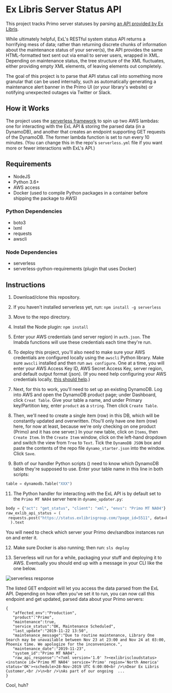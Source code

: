 # Ex Libris Server Status API
This project tracks Primo server statuses by parsing [an API provided by Ex Libris](https://knowledge.exlibrisgroup.com/Cross_Product/Knowledge_Articles/RESTful_API_for_Ex_Libris_system_status).

While ultimately helpful, ExL's RESTful system status API returns a horrifying mess of data; rather than returning discrete chunks of information about the maintenance status of your server(s), the API provides the same HTML-formatted text sent out via email to server users, wrapped in XML. Depending on maintenance status, the tree structure of the XML fluctuates, either providing empty XML elements, of leaving elements out completely.

The goal of this project is to parse that API status call into something more granular that can be used internally, such as automatically generating a maintenance alert banner in the Primo UI (or your library's website) or notifying unexpected outages via Twitter or Slack.

## How it Works
The project uses the [serverless framework](https://serverless.com/) to spin up two AWS lambdas: one for interacting with the ExL API & storing the parsed data (in a DynamoDB), and another that creates an endpoint supporting GET requests of the DynamoDB. The former lambda function is set to run every 10 minutes. (You can change this in the repo's `serverless.yml` file if you want more or fewer interactions with ExL's API.)

## Requirements
- NodeJS
- Python 3.6+
- AWS access
- Docker (used to compile Python packages in a container before shipping the package to AWS)

### Python Dependencies
- boto3
- lxml
- requests
- awscli

### Node Dependencies
- serverless
- serverless-python-requirements (plugin that uses Docker)

## Instructions
1. Download/clone this repository.

2. If you haven't installed serverless yet, run: `npm install -g serverless`

3. Move to the repo directory.

4. Install the Node plugin: `npm install`

5. Enter your AWS credentials (and server region) in `auth.json`. The lmabda functions will use these credentials each time they're run.

7. To deploy this project, you'll also need to make sure your AWS credentials are configured locally using the `awscli` Python library. Make sure `awscli` installed and then run `aws configure`. One at a time, you will enter your AWS Access Key ID, AWS Secret Access Key, server region, and default output format (json). (If you need help configuring your AWS credentials locally, [this should help](https://docs.aws.amazon.com/cli/latest/userguide/cli-chap-configure.html#cli-quick-configuration).)

8. Next, for this to work, you'll need to set up an existing DynamoDB. Log into AWS and open the DynamoDB product page; under Dashboard, click `Creat Table`. Give your table a name, and under Primary key/Partition key, enter `product` as a `string`. Then click `Create Table`.

9. Then, we'll need to create a single item (row) in this DB, which will be constantly updated and overwritten. (You'll only have one item (row) here, for now at least, because we're only checking on one product (Primo) and it has one server.) In your new table, click on `Items`, then `Create Item`. In the `Create Item` window, click on the left-hand dropdown and switch the view from `Tree` to `Text`. Tick the `DynamoDB JSON` box and paste the contents of the repo file `dynamo_starter.json` into the window. Click `Save`.

10. Both of our handler Python scripts () need to know which DynamoDB table they're supposed to use. Enter your table name in this line in both scripts:  
 ```python
 table = dynamodb.Table("XXX")
 ```

11. The Python handler for interacting with the ExL API is by default set to the `Primo MT NA04` server here in `dynamo_updater.py`:  
 ```python
 body = {"act": "get_status", "client": "xml", "envs": "Primo MT NA04"}
 raw_exlib_api_status = (
  requests.post("https://status.exlibrisgroup.com/?page_id=5511", data=body)
   ).text
 ```
 You will need to check which server your Primo dev/sandbox instances run on and enter it.

12. Make sure Docker is also running; then run: `sls deploy`

13. Serverless will run for a while, packaging your stuff and deploying it to AWS. Eventually you should end up with a message in your CLI like the one below.  

 ![serverless response](https://raw.githubusercontent.com/scottythered/exlibris-status-api/master/img/cli.png)

The listed GET endpoint will let you access the data parsed from the ExL API. Depending on how often you've set it to run, you can now call this endpoint and get updated, parsed data about your Primo servers:

```
{ 
   "affected_env":"Production",
   "product":"Primo",
   "maintenance":true,
   "service_status":"OK, Maintenance Scheduled",
   "last_update":"2019-11-22 13:50",
   "maintenance_message":"Due to routine maintenance, Library One Search may be unavailable between Nov 23 at 23:00 and Nov 24 at 03:00, Phoenix time. We apologize for the inconvenience.",
   "maintenance_date":"2019-11-23",
   "system_id":"Primo MT NA04",
   "raw_api_response":"<?xml version='1.0' ?><exlibriscloudstatus><instance id='Primo MT NA04' service='Primo' region='North America' status='OK'><schedule>28-Nov-2019 UTC 6:00:00<br />\nDear Ex Libris Customer,<br />\n<br />\nAs part of our ongoing  ...
}
```


Cool, huh?
